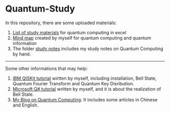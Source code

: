 # Quantum-Study
In this repository, there are some uploaded materials: </br>
1. [List of study materials](https://github.com/yangjy0826/Quantum-Study/blob/master/List%20of%20materials%20for%20quantum%20study.xlsx) for quantum computing in excel </br>
2. [Mind map](https://github.com/yangjy0826/Quantum-Study/blob/master/Quantum%20Computing%20-%20Mind%20Map.png) created by myself for quantum computing and quantum information </br>
3. The folder [study notes](https://github.com/yangjy0826/Quantum-Study/tree/master/study%20notes) includes my study notes on Quantum Computing by hand.
***
Some other informations that may help: </br>
1. [IBM QISKit tutorial](https://github.com/yangjy0826/IBM-QISKit) wirtten by myself, including installation, Bell State, Quantum Fourier Transform and Quantum Key Disribution.</br>
2. [Microsoft Q# tutorial](https://github.com/yangjy0826/Microsoft-Q-) written by myself, and it is about the realization of Bell State. </br>
3. [My Blog on Quantum Computing](https://blog.csdn.net/m0_37622530/article/category/8024133). It includes some articles in Chinese and English.

